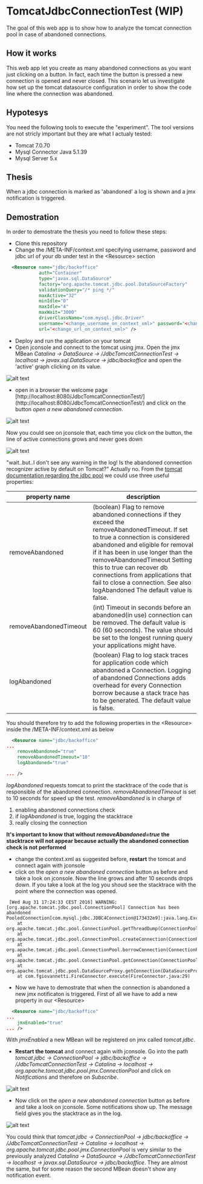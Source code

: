 # TomcatJdbcConnectionTest (WIP)
The goal of this web app is to show how to analyze the tomcat connection pool in case of abandoned connections.

## How it works
This web app let you create as many abandoned connections as you want just clicking on a button. In fact, each time the button is pressed a new connection is opened and never closed. This scenario let us investigate how set up the tomcat datasource configuration in order to show the code line where the connection was abandoned.

## Hypotesys
You need the following tools to execute the "experiment". The tool versions are not stricly important but they are what I actualy tested:
- Tomcat 7.0.70
- Mysql Connector Java 5.1.39
- Mysql Server 5.x

## Thesis
When a jdbc connection is marked as 'abandoned' a log is shown and a jmx notification is triggered.


## Demostration
In order to demostrate the thesis you need to follow these steps:


+ Clone this repository
+ Change the /META-INF/context.xml specifying username, password and jdbc url of your db under test in the \<Resource\> section

```xml
  <Resource name="jdbc/backoffice"
            auth="Container"
            type="javax.sql.DataSource"
            factory="org.apache.tomcat.jdbc.pool.DataSourceFactory"
            validationQuery="/* ping */"
            maxActive="32"
            minIdle="0"
            maxIdle="4"
            maxWait="3000"
            driverClassName="com.mysql.jdbc.Driver"
            username="<change_username_on_context_xml>" password="<change_password_on_context_xml>"
            url="<change_url_on_context_xml>" /> 
```

+ Deploy and run the application on your tomcat
+ Open jconsole and connect to the tomcat using jmx. Open the jmx MBean *Catalina -> DataSource -> /JdbcTomcatConnectionTest -> localhost -> javax.sql.DataSource -> jdbc/backoffice* and open the 'active' graph clicking on its value.

![alt text](https://github.com/gnosly/JdbcTomcatConnectionTest/blob/master/src/main/doc/jconsole_mbean.png "MBean opened in jconsole")

+ open in a browser the welcome page [http://localhost:8080/JdbcTomcatConnectionTest/] (http://localhost:8080/JdbcTomcatConnectionTest/) and click on the button *open a new abandoned connection*. 

![alt text](https://github.com/gnosly/JdbcTomcatConnectionTest/blob/master/src/main/doc/webapp_welcome_page.png "Web app welcome page")

Now you could see on jconsole that, each time you click on the button, the line of active connections grows and never goes down

![alt text](https://github.com/gnosly/JdbcTomcatConnectionTest/blob/master/src/main/doc/active_connection_increase.png "Active connections increased on jconsole") 

"wait..but..I don't see any warning in the log! Is the abandoned connection recognizer active by default on Tomcat?"
Actually no. From the [tomcat documentation regarding the jdbc pool](https://tomcat.apache.org/tomcat-7.0-doc/jdbc-pool.html) we could use three useful properties:

| property name| description |
| --- | --- |
| removeAbandoned | (boolean) Flag to remove abandoned connections if they exceed the removeAbandonedTimeout. If set to true a connection is considered abandoned and eligible for removal if it has been in use longer than the removeAbandonedTimeout Setting this to true can recover db connections from applications that fail to close a connection. See also logAbandoned The default value is false. |
| removeAbandonedTimeout | (int) Timeout in seconds before an abandoned(in use) connection can be removed. The default value is 60 (60 seconds). The value should be set to the longest running query your applications might have.|
|logAbandoned | (boolean) Flag to log stack traces for application code which abandoned a Connection. Logging of abandoned Connections adds overhead for every Connection borrow because a stack trace has to be generated. The default value is false.|

You should therefore try to add the following properties in the \<Resource\> inside the /META-INF/context.xml as below

```xml
  <Resource name="jdbc/backoffice"
...
	removeAbandoned="true"
	removeAbandonedTimeout="10" 
	logAbandoned="true"

...	/>
```
*logAbandoned* requests tomcat to print the stacktrace of the code that is responsible of the abandoned connection. *removeAbandonedTimeout* is set to 10 seconds for speed up the test. *removeAbandoned* is in charge of 
   1. enabling abandoned connections check
   2. if *logAbandoned* is true, logging the stacktrace
   3. really closing the connection

__It's important to know that without *removeAbandoned=true* the stacktrace will not appear because actually the abandoned connection check is not performed__

 
+ change the context.xml as suggested before, __restart__ the tomcat and connect again with jconsole
+ click on the *open a new abandoned connection* button as before and take a look on jconsole. Now the line grows and after 10 seconds drops down. If you take a look at the log you shoud see the stacktrace with the point where the connection was opened.
 
```
 [Wed Aug 31 17:24:33 CEST 2016] WARNING: [org.apache.tomcat.jdbc.pool.ConnectionPool] Connection has been abandoned PooledConnection[com.mysql.jdbc.JDBC4Connection@173432e9]:java.lang.Exception
	at org.apache.tomcat.jdbc.pool.ConnectionPool.getThreadDump(ConnectionPool.java:1072)
	at org.apache.tomcat.jdbc.pool.ConnectionPool.createConnection(ConnectionPool.java:715)
	at org.apache.tomcat.jdbc.pool.ConnectionPool.borrowConnection(ConnectionPool.java:644)
	at org.apache.tomcat.jdbc.pool.ConnectionPool.getConnection(ConnectionPool.java:187)
	at org.apache.tomcat.jdbc.pool.DataSourceProxy.getConnection(DataSourceProxy.java:128)
	at com.fgiovannetti.FireConnector.execute(FireConnector.java:29)
```

+ Now we have to demostrate that when the connection is abandoned a new jmx notificaton is triggered. First of all we have to add a new property in our \<Resource\>
```xml
  <Resource name="jdbc/backoffice"
...
	jmxEnabled="true"
...	/>
```
With *jmxEnabled* a new MBean will be registered on jmx called *tomcat.jdbc*.

+ __Restart the tomcat__ and connect again with jconsole. Go into the path *tomcat.jdbc -> ConnectionPool -> jdbc/backoffice -> /JdbcTomcatConnectionTest -> Catalina -> localhost -> org.apache.tomcat.jdbc.pool.jmx.ConnectionPool* and click on *Notifications* and therefore on *Subscribe*. 

![alt text](https://github.com/gnosly/JdbcTomcatConnectionTest/blob/master/src/main/doc/jmx_notification_subscribe.png "Jmx notification subscription") 

+ Now click on the *open a new abandoned connection* button as before and take a look on jconsole. Some notifications show up. The message field gives you the stacktrace as in the log.

![alt text](https://github.com/gnosly/JdbcTomcatConnectionTest/blob/master/src/main/doc/abandoned_connection_notifications.png "Abandoned connections notifications") 

You could think that
*tomcat.jdbc -> ConnectionPool -> jdbc/backoffice -> /JdbcTomcatConnectionTest -> Catalina -> localhost -> org.apache.tomcat.jdbc.pool.jmx.ConnectionPool*
is very similar to the previously analyzed
*Catalina -> DataSource -> /JdbcTomcatConnectionTest -> localhost -> javax.sql.DataSource -> jdbc/backoffice*.
They are almost the same, but for some reason the second MBean doesn't show any notification event.
